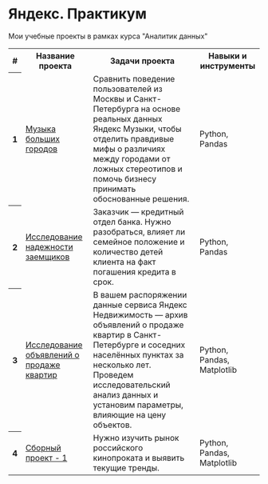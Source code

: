 # Яндекс. Практикум
Мои учебные проекты в рамках курса "Аналитик данных"


<table>
<tr>
  <th>#</th>
  <th>Название проекта</th>
  <th>Задачи проекта</th>
  <th>Навыки и инструменты</th>
</tr> 
<tr>
  <th>1</th>
  <td><a href="https://github.com/ILya2406/Yandex.Practicum/tree/main/1.%20Музыка%20больших%20городов">Музыка больших городов</a></td>
  <td>Сравнить поведение пользователей из Москвы и Санкт-Петербурга на основе реальных данных Яндекс Музыки, 
    чтобы отделить правдивые мифы о различиях между городами от ложных стереотипов и помочь бизнесу принимать обоснованные решения.</td>
  <td>Python, Pandas</td>
</tr>
<tr>
  <th>2</th>
  <td><a href="https://github.com/ILya2406/Yandex.Practicum/tree/main/1.%20Музыка%20больших%20городов">Исследование надежности заемщиков</a></td>
  <td>Заказчик — кредитный отдел банка. Нужно разобраться, влияет ли семейное положение и количество детей клиента на факт погашения кредита в срок.</td>
  <td>Python, Pandas</td>
</tr>
<tr>
  <th>3</th>
  <td><a href="https://github.com/ILya2406/Yandex.Practicum/tree/main/1.%20Музыка%20больших%20городов">Исследование объявлений о продаже квартир</a></td>
  <td>В вашем распоряжении данные сервиса Яндекс Недвижимость — архив объявлений о продаже квартир в Санкт-Петербурге и соседних населённых пунктах за несколько лет. Проведем исследовательский анализ данных и установим параметры, влияющие на цену объектов.</td>
  <td>Python, Pandas, Matplotlib</td>
</tr>
<tr>
  <th>4</th>
  <td><a href="https://github.com/ILya2406/Yandex.Practicum/tree/main/2.%20Исследование%20надежности%20заемщиков">Сборный проект - 1</a></td>
  <td>Нужно изучить рынок российского кинопроката и выявить текущие тренды.</td>
  <td>Python, Pandas, Matplotlib</td>
</tr>
</table>
